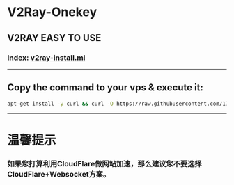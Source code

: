 # V2Ray-Onekey
## V2RAY EASY TO USE
### Index: [v2ray-install.ml](https://www.v2ray-install.ml)
- - -
## Copy the command to your vps & execute it:
```bash
apt-get install -y curl && curl -O https://raw.githubusercontent.com/1715173329/v2ray-onekey/master/v2ray-go.sh && bash v2ray-go.sh
```
- - -
# 温馨提示
### 如果您打算利用CloudFlare做网站加速，那么建议您不要选择CloudFlare+Websocket方案。
